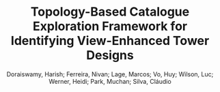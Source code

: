 ---
layout: technique
title: "Topology-Based Catalogue Exploration Framework for Identifying View-Enhanced Tower Designs"
system_type: "True"
technique: "False"
design_study: "False"
evaluation: "False"
data: "False"
analysis: "False"
generation: "False"
curation_and_transformation: "False"
management: "False"
modeling: "True"
urban_analysis: "True"
visualization: "True"
sunlight_access: "False"
wind_ventilation: "False"
view_impact: "True"
energy: "False"
damage_and_disaster_management: "False"
climate: "False"
sound: "False"
property_cadastre: "False"
others: "False"
lookup: "False"
browse: "True"
locate: "False"
explore: "True"
identify: "True"
compare: "True"
summarize: "True"
distribution: "False"
trends: "False"
outliers: "False"
extremes: "False"
features: "True"
target_discovery: "True"
target_access: "True"
spatial_relation: "True"
buildings: "True"
streets: "False"
nature: "True"
uniform_discretization: "False"
structural_subdivision: "True"
univariate: "False"
multivariate: "True"
volumetric: "False"
temporal: "False"
sensing: "False"
statistical: "False"
simulation_based: "True"
learning_based: "False"
surveyed: "False"
site: "True"
block: "False"
multi_block: "False"
city: "True"
va_wo_model: "False"
post_model: "False"
model_integrated: "True"
assisted_models: "False"
overlay: "True"
embedded: "False"
linked: "True"
temporal_jx: "False"
spatial_jx: "True"
filter: "True"
aggregate: "False"
embed: "False"
glyphs: "False"
bar_charts: "False"
scatterplots: "False"
matrix: "False"
parallel_coordinates: "True"
map_2d: "False"
map_3d: "True"
walking: "False"
steering: "False"
selection_based: "False"
manipulation_based: "True"
distortion: "False"
ghosting: "False"
culling: "False"
birds_view: "True"
multi_view: "False"
assisted_steering: "False"
other: "False"
vr_cave: "False"
ar: "False"
desktop: "True"
mobile: "False"
case_study: "True"
user_study: "False"
statistical_evaluation: "False"
expert_interviews: "True"
key: "8BI93DA3"
item_type: "journalArticle"
publication_year: "2015"
author: "Doraiswamy, Harish; Ferreira, Nivan; Lage, Marcos; Vo, Huy; Wilson, Luc; Werner, Heidi; Park, Muchan; Silva, Cláudio"
publication_title: "ACM Transactions on Graphics"
isbn: "nan"
issn: "0730-0301, 1557-7368"
doi: "10.1145/2816795.2818134"
url_paper: "https://dl.acm.org/doi/10.1145/2816795.2818134"
abstract_note: "There is a growing expectation for high performance design in architecture which negotiates between the requirements of the client and the physical constraints of a building site. Clients for building projects often challenge architects to maximize view quality since it can significantly increase real estate value. To pursue this challenge, architects typically move through several design revision cycles to identify a set of design options which satisfy these view quality expectations in coordination with other goals of the project. However, reviewing a large quantity of design options within the practical time constraints is challenging due to the limitations of existing tools for view performance evaluation. These challenges include flexibility in the definition of view quality and the ability to handle the expensive computation involved in assessing both the view quality and the exploration of a large number of possible design options. To address these challenges, we propose a catalogue-based framework that enables the interactive exploration of conceptual building design options based on adjustable view preferences. We achieve this by integrating a flexible mechanism to combine different view measures with an indexing scheme for view computation that achieves high performance and precision. Furthermore, the combined view measures are then used to model the building design space as a high dimensional scalar function. The topological features of this function are then used as candidate building designs. Finally, we propose an interactive design catalogue for the exploration of potential building designs based on the given view preferences. We demonstrate the effectiveness of our approach through two use case scenarios to assess view potential and explore conceptual building designs on sites with high development likelihood in Manhattan, New York City."
date_added: "2023-01-30 00:01:16"
date_modified: "2023-01-30 00:01:16"
access_date: "2023-01-30 00:01:16"
pages: "1-13"
num_pages: "nan"
issue: "6"
volume: "34.0"
number_of_volumes: "nan"
journal_abbreviation: "ACM Trans. Graph."
short_title: "nan"
series: "nan"
series_number: "nan"
series_text: "nan"
series_title: "nan"
publisher: "nan"
place: "nan"
language: "en"
rights: "nan"
type: "nan"
archive: "nan"
archive_location: "nan"
library_catalog: "DOI.org (Crossref)"
call_number: "nan"
extra: "nan"
notes: "nan"
link_attachments: "nan"
manual_tags: "nan"
automatic_tags: "nan"
editor: "nan"
series_editor: "nan"
translator: "nan"
contributor: "nan"
attorney_agent: "nan"
book_author: "nan"
cast_member: "nan"
commenter: "nan"
composer: "nan"
cosponsor: "nan"
counsel: "nan"
interviewer: "nan"
producer: "nan"
recipient: "nan"
reviewed_author: "nan"
scriptwriter: "nan"
words_by: "nan"
guest: "nan"
number: "nan"
edition: "nan"
running_time: "nan"
scale: "nan"
medium: "nan"
artwork_size: "nan"
filing_date: "nan"
application_number: "nan"
assignee: "nan"
issuing_authority: "nan"
country: "nan"
meeting_name: "nan"
conference_name: "nan"
court: "nan"
references: "nan"
reporter: "nan"
legal_status: "nan"
priority_numbers: "nan"
programming_language: "nan"
version: "nan"
system: "nan"
code: "nan"
code_number: "nan"
section: "nan"
session: "nan"
committee: "nan"
history: "nan"
legislative_body: "nan"
---